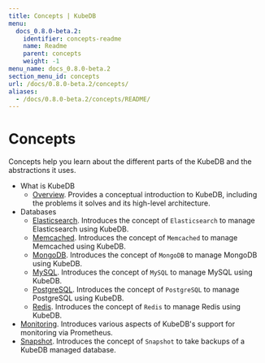 ```yaml
---
title: Concepts | KubeDB
menu:
  docs_0.8.0-beta.2:
    identifier: concepts-readme
    name: Readme
    parent: concepts
    weight: -1
menu_name: docs_0.8.0-beta.2
section_menu_id: concepts
url: /docs/0.8.0-beta.2/concepts/
aliases:
  - /docs/0.8.0-beta.2/concepts/README/
---
```


# Concepts

Concepts help you learn about the different parts of the KubeDB and the abstractions it uses.

- What is KubeDB
  - [Overview](/docs/0.8.0-beta.2/concepts/what-is-kubedb/overview). Provides a conceptual introduction to KubeDB, including the problems it solves and its high-level architecture.
- Databases
  - [Elasticsearch](/docs/0.8.0-beta.2/concepts/databases/elasticsearch). Introduces the concept of `Elasticsearch` to manage Elasticsearch using KubeDB.
  - [Memcached](/docs/0.8.0-beta.2/concepts/databases/memcached). Introduces the concept of `Memcached` to manage Memcached using KubeDB.
  - [MongoDB](/docs/0.8.0-beta.2/concepts/databases/mongodb). Introduces the concept of `MongoDB` to manage MongoDB using KubeDB.
  - [MySQL](/docs/0.8.0-beta.2/concepts/databases/mysql). Introduces the concept of `MySQL` to manage MySQL using KubeDB.
  - [PostgreSQL](/docs/0.8.0-beta.2/concepts/databases/postgres). Introduces the concept of `PostgreSQL` to manage PostgreSQL using KubeDB.
  - [Redis](/docs/0.8.0-beta.2/concepts/databases/redis). Introduces the concept of `Redis` to manage Redis using KubeDB.
- [Monitoring](/docs/0.8.0-beta.2/concepts/monitoring). Introduces various aspects of KubeDB's support for monitoring via Prometheus.
- [Snapshot](/docs/0.8.0-beta.2/concepts/snapshot). Introduces the concept of `Snapshot` to take backups of a KubeDB managed database.
